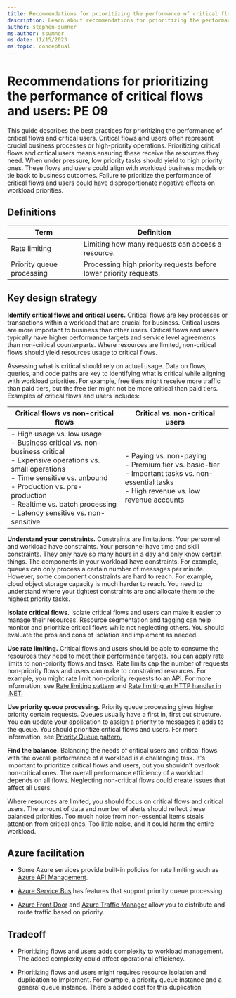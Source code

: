 ```yaml
---
title: Recommendations for prioritizing the performance of critical flows and users
description: Learn about recommendations for prioritizing the performance of critical flows and users.
author: stephen-sumner
ms.author: ssumner
ms.date: 11/15/2023
ms.topic: conceptual
---
```


# Recommendations for prioritizing the performance of critical flows and users: PE 09

This guide describes the best practices for prioritizing the performance of critical flows and critical users. Critical flows and users often represent crucial business processes or high-priority operations. Prioritizing critical flows and critical users means ensuring these receive the resources they need. When under pressure, low priority tasks should yield to high priority ones. These flows and users could align with workload business models or tie back to business outcomes. Failure to prioritize the performance of critical flows and users could have disproportionate negative effects on workload priorities.

## Definitions

|  Term                                |Definition|
|-|-| 
|  Rate limiting |                      Limiting how many requests can access a resource.|
| Priority queue processing           |Processing high priority requests before lower priority requests.|

## Key design strategy

**Identify critical flows and critical users.** Critical flows are key processes or transactions within a workload that are crucial for business. Critical users are more important to business than other users. Critical flows and users typically have higher performance targets and service level agreements than non-critical counterparts. Where resources are limited, non-critical flows should yield resources usage to critical flows.

Assessing what is critical should rely on actual usage. Data on flows, queries, and code paths are key to identifying what is critical while aligning with workload priorities. For example, free tiers might receive more traffic than paid tiers, but the free tier might not be more critical than paid tiers. Examples of critical flows and users includes:


| Critical flows vs non-critical flows           | Critical vs. non-critical users            |
|-|-|
| - High usage vs. low usage  <br>- Business critical vs. non-business critical  <br>- Expensive operations vs. small operations <br>- Time sensitive vs. unbound  <br>- Production vs. pre-production <br>- Realtime vs. batch processing <br>- Latency sensitive vs. non-sensitive |- Paying vs. non-paying  <br>- Premium tier vs. basic-tier<br>- Important tasks vs. non-essential tasks <br>- High revenue vs. low revenue accounts |

**Understand your constraints.** Constraints are limitations. Your personnel and workload have constraints. Your personnel have time and skill constraints. They only have so many hours in a day and only know certain things. The components in your workload have constraints. For example, queues can only process a certain number of messages per minute. However, some component constraints are hard to reach. For example, cloud object storage capacity is much harder to reach. You need to understand where your tightest constraints are and allocate them to the highest priority tasks.

**Isolate critical flows.** Isolate critical flows and users can make it easier to manage their resources. Resource segmentation and tagging can help monitor and prioritize critical flows while not neglecting others. You should evaluate the pros and cons of isolation and implement as needed.

**Use rate limiting.** Critical flows and users should be able to consume the resources they need to meet their performance targets. You can apply rate limits to non-priority flows and tasks. Rate limits cap the number of requests non-priority flows and users can make to constrained resources. For example, you might rate limit non-priority requests to an API. For more information, see [Rate limiting pattern](/azure/architecture/patterns/rate-limiting-pattern) and [Rate limiting an HTTP handler in .NET.](/dotnet/core/extensions/http-ratelimiter)

**Use priority queue processing.** Priority queue processing gives higher priority certain requests. Queues usually have a first in, first out structure. You can update your application to assign a priority to messages it adds to the queue. You should prioritize critical flows and users. For more information, see [Priority Queue pattern.](/azure/architecture/patterns/priority-queue)

**Find the balance.** Balancing the needs of critical users and critical flows with the overall performance of a workload is a challenging task. It's important to prioritize critical flows and users, but you shouldn't overlook non-critical ones. The overall performance efficiency of a workload depends on all flows. Neglecting non-critical flows could create issues that affect all users.

Where resources are limited, you should focus on critical flows and critical users. The amount of data and number of alerts should reflect these balanced priorities. Too much noise from non-essential items steals attention from critical ones. Too little noise, and it could harm the entire workload.

## Azure facilitation

-   Some Azure services provide built-in policies for rate limiting such as [Azure API Management](/azure/api-management/rate-limit-by-key-policy).

-   [Azure Service Bus](/azure/architecture/patterns/priority-queue) has features that support priority queue processing.

-   [Azure Front Door](/azure/frontdoor/routing-methods#priority) and [Azure Traffic Manager](/azure/traffic-manager/traffic-manager-configure-priority-routing-method) allow you to distribute and route traffic based on priority.

## Tradeoff

-   Prioritizing flows and users adds complexity to workload management. The added complexity could affect operational efficiency.

-   Prioritizing flows and users might requires resource isolation and duplication to implement. For example, a priority queue instance and a general queue instance. There's added cost for this duplication
